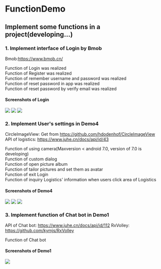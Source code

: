 # FunctionDemo
## Implement some functions in a project(developing...)

### 1. Implement interface of Login by Bmob
Bmob:https://www.bmob.cn/

Function of Login was realized<br>
Function of Register was realized<br>
Function of remember username and password was realized<br>
Function of reset password in app was realized<br>
Function of reset password by verify email was realized<br>
#### Screenshots of Login

![](screenshots/login.png)
![](screenshots/register.png)
![](screenshots/resetpassword.png)

### 2. Implement User's settings in Demo4
CircleImageView: Get from https://github.com/hdodenhof/CircleImageView
API of logistics: https://www.juhe.cn/docs/api/id/43

Function of using camera(Maxversion < android 7.0, version of 7.0 is developing)<br>
Function of custom dialog<br>
Function of open picture album<br>
Function of tailor pictures and set them as avatar<br>
Function of exit Login<br>
Function of inquiry Logistics' information when users click area of Logistics<br>
#### Screenshots of Demo4

![](screenshots/setAvatar.png)
![](screenshots/exitLogin.png)
![](screenshots/logistics.png)

### 3. Implement function of Chat bot in Demo1
API of Chat bot: https://www.juhe.cn/docs/api/id/112
RxVolley: https://github.com/kymjs/RxVolley

Function of Chat bot<br>

#### Screenshots of Demo1

![](screenshots/chatbot.png)
